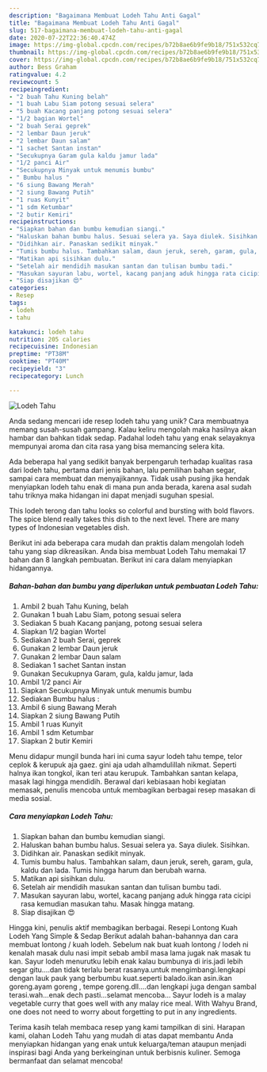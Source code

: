 ```yaml
---
description: "Bagaimana Membuat Lodeh Tahu Anti Gagal"
title: "Bagaimana Membuat Lodeh Tahu Anti Gagal"
slug: 517-bagaimana-membuat-lodeh-tahu-anti-gagal
date: 2020-07-22T22:36:40.474Z
image: https://img-global.cpcdn.com/recipes/b72b8ae6b9fe9b18/751x532cq70/lodeh-tahu-foto-resep-utama.jpg
thumbnail: https://img-global.cpcdn.com/recipes/b72b8ae6b9fe9b18/751x532cq70/lodeh-tahu-foto-resep-utama.jpg
cover: https://img-global.cpcdn.com/recipes/b72b8ae6b9fe9b18/751x532cq70/lodeh-tahu-foto-resep-utama.jpg
author: Bess Graham
ratingvalue: 4.2
reviewcount: 5
recipeingredient:
- "2 buah Tahu Kuning belah"
- "1 buah Labu Siam potong sesuai selera"
- "5 buah Kacang panjang potong sesuai selera"
- "1/2 bagian Wortel"
- "2 buah Serai geprek"
- "2 lembar Daun jeruk"
- "2 lembar Daun salam"
- "1 sachet Santan instan"
- "Secukupnya Garam gula kaldu jamur lada"
- "1/2 panci Air"
- "Secukupnya Minyak untuk menumis bumbu"
- " Bumbu halus "
- "6 siung Bawang Merah"
- "2 siung Bawang Putih"
- "1 ruas Kunyit"
- "1 sdm Ketumbar"
- "2 butir Kemiri"
recipeinstructions:
- "Siapkan bahan dan bumbu kemudian siangi."
- "Haluskan bahan bumbu halus. Sesuai selera ya. Saya diulek. Sisihkan."
- "Didihkan air. Panaskan sedikit minyak."
- "Tumis bumbu halus. Tambahkan salam, daun jeruk, sereh, garam, gula, kaldu dan lada. Tumis hingga harum dan berubah warna."
- "Matikan api sisihkan dulu."
- "Setelah air mendidih masukan santan dan tulisan bumbu tadi."
- "Masukan sayuran labu, wortel, kacang panjang aduk hingga rata cicipi rasa kemudian masukan tahu. Masak hingga matang."
- "Siap disajikan 😍"
categories:
- Resep
tags:
- lodeh
- tahu

katakunci: lodeh tahu 
nutrition: 205 calories
recipecuisine: Indonesian
preptime: "PT38M"
cooktime: "PT40M"
recipeyield: "3"
recipecategory: Lunch

---
```



![Lodeh Tahu](https://img-global.cpcdn.com/recipes/b72b8ae6b9fe9b18/751x532cq70/lodeh-tahu-foto-resep-utama.jpg)

Anda sedang mencari ide resep lodeh tahu yang unik? Cara membuatnya memang susah-susah gampang. Kalau keliru mengolah maka hasilnya akan hambar dan bahkan tidak sedap. Padahal lodeh tahu yang enak selayaknya mempunyai aroma dan cita rasa yang bisa memancing selera kita.

Ada beberapa hal yang sedikit banyak berpengaruh terhadap kualitas rasa dari lodeh tahu, pertama dari jenis bahan, lalu pemilihan bahan segar, sampai cara membuat dan menyajikannya. Tidak usah pusing jika hendak menyiapkan lodeh tahu enak di mana pun anda berada, karena asal sudah tahu triknya maka hidangan ini dapat menjadi suguhan spesial.

This lodeh terong dan tahu looks so colorful and bursting with bold flavors. The spice blend really takes this dish to the next level. There are many types of Indonesian vegetables dish.


Berikut ini ada beberapa cara mudah dan praktis dalam mengolah lodeh tahu yang siap dikreasikan. Anda bisa membuat Lodeh Tahu memakai 17 bahan dan 8 langkah pembuatan. Berikut ini cara dalam menyiapkan hidangannya.

<!--inarticleads1-->

##### Bahan-bahan dan bumbu yang diperlukan untuk pembuatan Lodeh Tahu:

1. Ambil 2 buah Tahu Kuning, belah
1. Gunakan 1 buah Labu Siam, potong sesuai selera
1. Sediakan 5 buah Kacang panjang, potong sesuai selera
1. Siapkan 1/2 bagian Wortel
1. Sediakan 2 buah Serai, geprek
1. Gunakan 2 lembar Daun jeruk
1. Gunakan 2 lembar Daun salam
1. Sediakan 1 sachet Santan instan
1. Gunakan Secukupnya Garam, gula, kaldu jamur, lada
1. Ambil 1/2 panci Air
1. Siapkan Secukupnya Minyak untuk menumis bumbu
1. Sediakan  Bumbu halus :
1. Ambil 6 siung Bawang Merah
1. Siapkan 2 siung Bawang Putih
1. Ambil 1 ruas Kunyit
1. Ambil 1 sdm Ketumbar
1. Siapkan 2 butir Kemiri


Menu didapur mungil bunda hari ini cuma sayur lodeh tahu tempe, telor ceplok &amp; kerupuk aja gaez. gini aja udah alhamdulillah nikmat. Seperti halnya ikan tongkol, ikan teri atau kerupuk. Tambahkan santan kelapa, masak lagi hingga mendidih. Berawal dari kebiasaan hobi kegiatan memasak, penulis mencoba untuk membagikan berbagai resep masakan di media sosial. 

<!--inarticleads2-->

##### Cara menyiapkan Lodeh Tahu:

1. Siapkan bahan dan bumbu kemudian siangi.
1. Haluskan bahan bumbu halus. Sesuai selera ya. Saya diulek. Sisihkan.
1. Didihkan air. Panaskan sedikit minyak.
1. Tumis bumbu halus. Tambahkan salam, daun jeruk, sereh, garam, gula, kaldu dan lada. Tumis hingga harum dan berubah warna.
1. Matikan api sisihkan dulu.
1. Setelah air mendidih masukan santan dan tulisan bumbu tadi.
1. Masukan sayuran labu, wortel, kacang panjang aduk hingga rata cicipi rasa kemudian masukan tahu. Masak hingga matang.
1. Siap disajikan 😍


Hingga kini, penulis aktif membagikan berbagai. Resepi Lontong Kuah Lodeh Yang Simple &amp; Sedap Berikut adalah bahan-bahannya dan cara membuat lontong / kuah lodeh. Sebelum nak buat kuah lontong / lodeh ni kenalah masak dulu nasi impit sebab ambil masa lama jugak nak masak tu kan. Sayur lodeh menurutku lebih enak kalau bumbunya di iris.jadi lebih segar gitu….dan tidak terlalu berat rasanya.untuk mengimbangi.lengkapi dengan lauk pauk yang berbumbu kuat.seperti balado.ikan asin.ikan goreng.ayam goreng , tempe goreng.dll….dan lengkapi juga dengan sambal terasi.wah…enak dech pasti…selamat mencoba… Sayur lodeh is a malay vegetable curry that goes well with any malay rice meal. With Wahyu Brand, one does not need to worry about forgetting to put in any ingredients. 

Terima kasih telah membaca resep yang kami tampilkan di sini. Harapan kami, olahan Lodeh Tahu yang mudah di atas dapat membantu Anda menyiapkan hidangan yang enak untuk keluarga/teman ataupun menjadi inspirasi bagi Anda yang berkeinginan untuk berbisnis kuliner. Semoga bermanfaat dan selamat mencoba!
